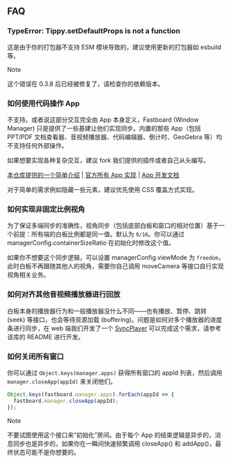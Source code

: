 ## FAQ

### TypeError: Tippy.setDefaultProps is not a function

这是由于你的打包器不支持 ESM 模块导致的，建议使用更新的打包器如 esbuild 等。

> [!NOTE]
> 这个错误在 0.3.8 后已经被修复了，请检查你的依赖版本。

### 如何使用代码操作 App

不支持。或者说这部分交互完全由 App 本身定义，Fastboard (Window Manager) 只是提供了一些基建让他们实现同步。内置的那些 App（包括 PPT/PDF 文档查看器、音视频播放器、代码编辑器、倒计时、GeoGebra 等）均不支持任何外部操作。

如果想要实现各种复杂交互，建议 fork 我们提供的插件或者自己从头编写。

[本仓库提供的一个简单介绍](./app.md) |
[官方所有 App 实现](https://github.com/netless-io/netless-app) |
[App 开发文档](https://github.com/netless-io/window-manager/blob/master/docs/develop-app.md)

对于简单的需求例如隐藏一些元素，建议优先使用 CSS 覆盖方式实现。

### 如何实现非固定比例视角

为了保证多端同步的准确性，视角同步（包括底部白板和窗口的相对位置）基于一个前提：所有端的白板比例都是同一值。默认为 `9/16`。你可以通过 managerConfig.containerSizeRatio 在初始化时修改这个值。

如果你不想要这个同步逻辑，可以设置 managerConfig.viewMode 为 `freedom`，此时白板不再跟随其他人的视角，需要你自己调用 moveCamera 等接口自行实现视角相关业务。

### 如何对齐其他音视频播放器进行回放

白板本身的播放器行为和一般播放器没什么不同——也有播放、暂停、跳转 (seek) 等接口，也会等待资源加载 (buffering)。问题是如何对多个播放器的进度条进行同步，在 web 端我们开发了一个 [SyncPlayer](https://github.com/netless-io/sync-player) 可以完成这个需求，请参考该库的 README 进行开发。

### 如何关闭所有窗口

你可以通过 `Object.keys(manager.apps)` 获得所有窗口的 appId 列表，然后调用 `manager.closeApp(appId)` 来关闭他们。

```js
Object.keys(fastboard.manager.apps).forEach(appId => {
  fastboard.manager.closeApp(appId);
});
```

> [!NOTE]
> 不要试图使用这个接口来<q>初始化</q>房间。由于每个 App 的结束逻辑是异步的，消息同步也是异步的，如果你在一瞬间快速频繁调用 closeApp() 和 addApp()，最终状态可能不是你想要的。

